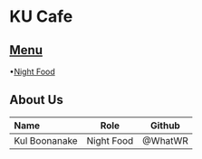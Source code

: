 # KU Cafe

## [Menu](Menu.md)

•[Night Food](Menu.md/#Night-Food)


## About Us


| Name      | Role      | Github          |
|:----------|-----------|-----------------|
| Kul Boonanake | Night Food |@WhatWR |
